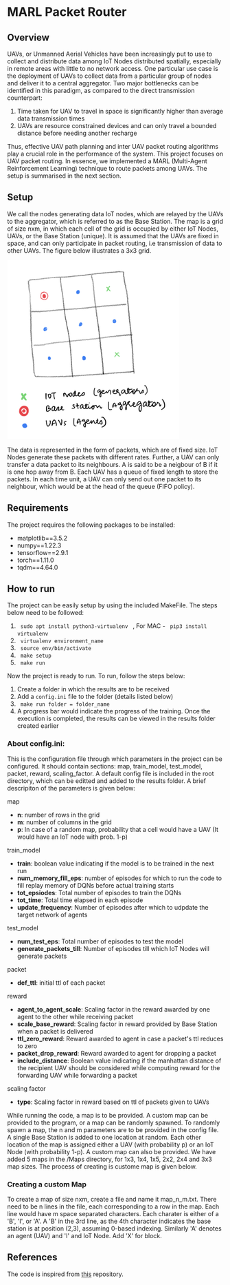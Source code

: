# MARL Packet Router

## Overview
UAVs, or Unmanned Aerial Vehicles have been increasingly put to use to collect and distribute data among IoT Nodes distributed spatially, especially in remote areas with little to no network access. One particular use case is the deployment of UAVs to collect data from a particular group of nodes and deliver it to a central aggregator. Two major bottlenecks can be identified in this paradigm, as compared to the direct transmission counterpart:

1. Time taken for UAV to travel in space is significantly higher than average data transmission times
2. UAVs are resource constrained devices and can only travel a bounded distance before needing another recharge

Thus, effective UAV path planning and inter UAV packet routing algorithms play a crucial role in the performance of the system. This project focuses on UAV packet routing. In essence, we implemented a MARL (Multi-Agent Reinforcement Learning) technique to route packets among UAVs. The setup is summarised in the next section. 

## Setup
We call the nodes generating data IoT nodes, which are relayed by the UAVs to the aggregator, which is referred to as the Base Station. The map is a grid of size nxm, in which each cell of the grid is occupied by either IoT Nodes, UAVs, or the Base Station (unique). It is assumed that the UAVs are fixed in space, and can only participate in packet routing, i.e transmission of data to other UAVs. The figure below illustrates a 3x3 grid.

<img src="/images/grid_example.png" alt="Map Example" width="400"/>

The data is represented in the form of packets, which are of fixed size. IoT Nodes generate these packets with different rates. Further, a UAV can only transfer a data packet to its neighbours. A is said to be a neigbour of B if it is one hop away from B. Each UAV has a queue of fixed length to store the packets. In each time unit, a UAV can only send out one packet to its neighbour, which would be at the head of the queue (FIFO policy).

## Requirements
The project requires the following packages to be installed:

- matplotlib==3.5.2
- numpy==1.22.3
- tensorflow==2.9.1
- torch==1.11.0
- tqdm==4.64.0

## How to run
The project can be easily setup by using the included MakeFile. The steps below need to be followed:

1. <code> sudo apt install python3-virtualenv </code> , For MAC - <code> pip3 install virtualenv </code>
2. <code> virtualenv environment_name </code>
3. <code> source env/bin/activate </code>
4. <code> make setup </code>
5. <code> make run </code>
 
Now the project is ready to run. To run, follow the steps below:
1. Create a folder in which the results are to be received
2. Add a <code>config.ini</code> file to the folder (details listed below)
3. <code> make run folder = folder_name </code>
4. A progress bar would indicate the progress of the training. Once the execution is completed, the results can be viewed in the results folder created earlier

### About config.ini:
This is the configuration file through which parameters in the project can be configured. It should contain sections: map, train_model, test_model, packet, reward, scaling_factor. A default config file is included in the root directory, which can be editted and added to the results folder. A brief descripiton of the parameters is given below:

map
- **n**: number of rows in the grid
- **m**: number of columns in the grid
- **p**: In case of a random map, probability that a cell would have a UAV (It would have an IoT node with prob. 1-p)

train_model
- **train**: boolean value indicating if the model is to be trained in the next run
- **num_memory_fill_eps**: number of episodes for which to run the code to fill replay memory of DQNs before actual training starts
- **tot_epsiodes**: Total number of episodes to train the DQNs
- **tot_time**: Total time elapsed in each episode
- **update_frequency**: Number of episodes after which to udpdate the target network of agents

test_model
- **num_test_eps**: Total number of episodes to test the model
- **generate_packets_till**: Number of episodes till which IoT Nodes will generate packets

packet
- **def_ttl**: initial ttl of each packet

reward
- **agent_to_agent_scale**: Scaling factor in the reward awarded by one agent to the other while receiving packet
- **scale_base_reward**: Scaling factor in reward provided by Base Station when a packet is delivered
- **ttl_zero_reward**: Reward awarded to agent in case a packet's ttl reduces to zero
- **packet_drop_reward**: Reward awarded to agent for dropping a packet
- **include_distance**: Boolean value indicating if the manhattan distance of the recipient UAV should be considered while computing reward for the forwarding UAV while forwarding a packet

scaling factor
- **type**: Scaling factor in reward based on ttl of packets given to UAVs

While running the code, a map is to be provided. A custom map can be provided to the program, or a map can be randomly spawned. To randomly spawn a map, the n and m parameters are to be provided in the config file. A single Base Station is added to one location at random. Each other location of the map is assigned either a UAV (with probability p) or an IoT Node (with probability 1-p).
A custom map can also be provided. We have added 5 maps in the /Maps directory, for 1x3, 1x4, 1x5, 2x2, 2x4 and 3x3 map sizes. The process of creating is custome map is given below.

### Creating a custom Map
To create a map of size nxm, create a file and name it map_n_m.txt. There need to be n lines in the file, each corresponding to a row in the map. Each line would have m space separated characters. Each charater is either of a 'B', 'I', or 'A'. A 'B' in the 3rd line, as the 4th character indicates the base station is at position (2,3), assuming 0-based indexing. Similarly 'A' denotes an agent (UAV) and 'I' and IoT Node. Add 'X' for block.

## References
The code is inspired from [this](https://github.com/saashanair/rl-series) repository.
